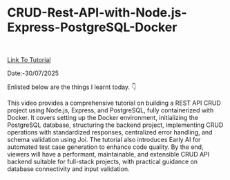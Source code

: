 # CRUD-Rest-API-with-Node.js-Express-PostgreSQL-Docker



<br>


<a href = "https://youtu.be/TYB-Lz8YGFk?si=mLz8jrQ0LFLtxbJ8"> Link To Tutorial </a>
<br>

Date:-30/07/2025 
<br>

Enlisted below are the things I learnt today. 👇
<br>


This video provides a comprehensive tutorial on building a REST API CRUD project using Node.js, Express, and PostgreSQL, fully containerized with Docker. It covers setting up the Docker environment, initializing the PostgreSQL database, structuring the backend project, implementing CRUD operations with standardized responses, centralized error handling, and schema validation using Joi. The tutorial also introduces Early AI for automated test case generation to enhance code quality. By the end, viewers will have a performant, maintainable, and extensible CRUD API backend suitable for full-stack projects, with practical guidance on database connectivity and input validation.